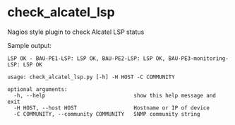 # check_alcatel_lsp
Nagios style plugin to check Alcatel LSP status 

Sample output:

```
LSP OK - BAU-PE1-LSP: LSP OK, BAU-PE2-LSP: LSP OK, BAU-PE3-monitoring-LSP: LSP OK
```

```
usage: check_alcatel_lsp.py [-h] -H HOST -C COMMUNITY

optional arguments:
  -h, --help                            show this help message and exit
  -H HOST, --host HOST                  Hostname or IP of device
  -C COMMUNITY, --community COMMUNITY   SNMP community string
```
